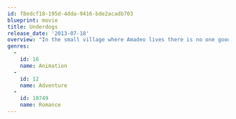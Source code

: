 ```yaml
---
id: f8edcf18-195d-4dda-9416-bde2acadb703
blueprint: movie
title: Underdogs
release_date: '2013-07-18'
overview: "In the small village where Amadeo lives there is no one good enough to challenge his skills at Table Football. But, while Amadeo may be a genius as a table football player in real life he's a loser. He's in love with Lara, his childhood friend, but he's so shy that he can't bring himself to confess his love for her. So he just hangs out in his quaint, timeless village. When Amadeo beats the village bully Flash at Table Football. The scene is set for an epic rivalry. Consumed with anger Flash vows to get even and 10 years later he returns as an International Superstar, a Football Icon and Galatico determined to wreak his revenge."
genres:
  -
    id: 16
    name: Animation
  -
    id: 12
    name: Adventure
  -
    id: 10749
    name: Romance
---
```

